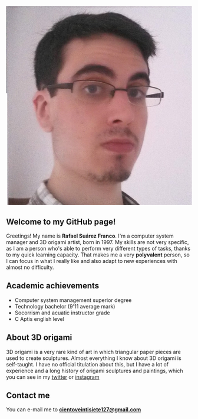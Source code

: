 ![alt text](https://github.com/RafaelSuarezFranco/RafaelSuarezFranco.github.io/blob/master/rafa.png.jpg)

## Welcome to my GitHub page!


Greetings! My name is **Rafael Suárez Franco**. I'm a computer system manager and 3D origami artist, born in 1997. My skills are not very 
specific, as I am a person who's able to perform very different types of tasks, thanks to my quick learning capacity. That makes me a very 
**polyvalent** person, so I can focus in what I really like and also adapt to new experiences with almost no difficulty.

## Academic achievements
- Computer system management superior degree
- Technology bachelor (9'11 average mark)
- Socorrism and acuatic instructor grade
- C Aptis english level

## About 3D origami
3D origami is a very rare kind of art in which triangular paper pieces are used to create sculptures. Almost everything I know about 3D origami is self-taught. I have no official titulation about this, but I have a lot of experience and a long history of origami sculptures and paintings, which you can see in my [twitter](https://twitter.com/search?q=%40127origamisenp&src=typd&lang=es) or [instagram](https://www.instagram.com/127_origami_senpai/?hl=es)

## Contact me
You can e-mail me to **cientoveintisiete127@gmail.com**

